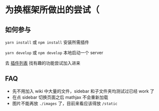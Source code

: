 # 为换框架所做出的尝试（

## 如何参与

`yarn install` 或 `npm install` 安装所需插件

`yarn develop` 或 `npm develop` 本地启动一个 server

去 [插件列表](https://www.gatsbyjs.org/plugins/) 找有趣的功能尝试加入进来

## FAQ

- 先不用加入 wiki 中大量的文件，sidebar 和子文件夹均测试过已经 work 了
- 在点 sidebar 切换页面之后 mathjax 不会重新加载
- 图片不能再放 `./images` 了，目前来看应该得放 `/static`